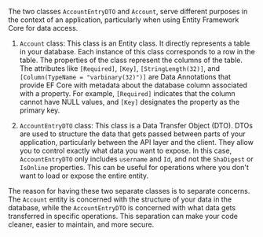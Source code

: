 The two classes `AccountEntryDTO` and `Account`, serve different purposes in the context of an application, particularly when using Entity Framework Core for data access.

1. `Account` class: This class is an Entity class. It directly represents a table in your database. Each instance of this class corresponds to a row in the table. The properties of the class represent the columns of the table. The attributes like `[Required]`, `[Key]`, `[StringLength(32)]`, and `[Column(TypeName = "varbinary(32)")]` are Data Annotations that provide EF Core with metadata about the database column associated with a property. For example, `[Required]` indicates that the column cannot have NULL values, and `[Key]` designates the property as the primary key.

2. `AccountEntryDTO` class: This class is a Data Transfer Object (DTO). DTOs are used to structure the data that gets passed between parts of your application, particularly between the API layer and the client. They allow you to control exactly what data you want to expose. In this case, `AccountEntryDTO` only includes `username` and `Id`, and not the `ShaDigest` or `IsOnline` properties. This can be useful for operations where you don't want to load or expose the entire entity.

The reason for having these two separate classes is to separate concerns. The `Account` entity is concerned with the structure of your data in the database, while the `AccountEntryDTO` is concerned with what data gets transferred in specific operations. This separation can make your code cleaner, easier to maintain, and more secure.